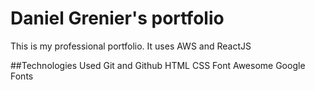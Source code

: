 # Daniel Grenier's portfolio

This is my professional portfolio. It uses AWS and ReactJS

##Technologies Used
Git and Github
HTML
CSS
Font Awesome
Google Fonts